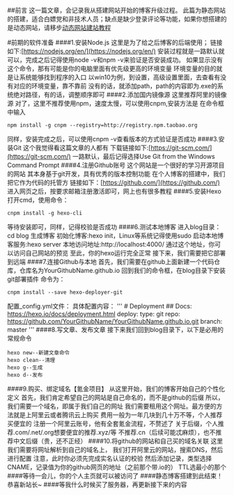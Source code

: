 ##前言
这一篇文章，会记录我从搭建网站开始的博客升级过程。
此篇为静态网站的搭建，适合白嫖党和非技术人员；缺点是缺少登录评论等功能，如果你想搭建的是动态网站，请移步[动态网站建站教程](https://www.zhaolingxi.com/archives/%E4%BB%8E%E9%9B%B6%E5%BC%80%E5%A7%8B%E7%9A%84%E5%8D%9A%E5%AE%A2%E5%8D%87%E7%BA%A7%E4%B9%8B%E8%B7%AF%E5%8A%A8%E6%80%81%E7%BD%91%E7%AB%99%E7%AF%87)

#前期的软件准备
####1.安装Node.js
这里是为了给之后博客的后端使用；
链接如下:[https://nodejs.org/en/](https://nodejs.org/en/)
安装过程就是一路默认就可以，完成之后记得使用node -v和npm -v来验证是否安装成功。
如果显示没有这个命令，那有可能是你的电脑里面有优先级更高的环境变量
环境变量的目的就是让系统能够找到程序的入口
以win10为例，到设置，高级设置里面，去查看有没有对应的环境变量，靠不靠前
没有的话，就添加path，path的内容即为.exe的系统绝对路径，有的话，调整顺序即可
####2.添加国内镜像源
这里推荐阿里的镜像源
对了，这里不推荐使用npm，速度太慢，可以使用cnpm,安装方法是
在命令框中输入

```
npm install -g cnpm --registry=http://registry.npm.taobao.org
```

同样，安装完成之后，可以使用cnpm -v查看版本的方式验证是否成功
####3.安装Git
这个我觉得看这篇文章的人都有
下载链接如下:[https://git-scm.com/](https://git-scm.com/)
一路默认，最后记得选择Use Git from the Windows Command Prompt
####4.注册Github账号
这个网站是一个很好的学习开源项目的网站
其本身基于git开发，具有优秀的版本控制功能
在个人博客的搭建中，我们把它作为代码的托管方
链接如下：[https://github.com/](https://github.com/)
进入网页之后，按要求邮箱注册激活即可，网上也有很多教程
####5.安装Hexo
打开cmd，使用命令：

```
cnpm install -g hexo-cli
```

等待安装即可，同样，记得校验是否成功
####6.测试本地博客
进入blog目录：cd blog
生成博客 初始化博客:hexo init，Linux等系统记得使用sudo
启动本地博客服务:hexo server
本地访问地址:http://localhost:4000/
通过这个地址，你可以访问自己网站的预览
至此，你的hexo运行完全正常
接下来，我们需要把它部署到远端
####7.连接Github与本地
首先，我们需要在github上面新建一个代码仓库，仓库名为YourGithubName.github.io
回到我们的命令框，在blog目录下安装git部署插件
命令为：

```
cnpm install --save hexo-deployer-git
```

配置_config.yml文件：
具体配置内容：
'''
    # Deployment
    ## Docs: https://hexo.io/docs/deployment.html
    deploy:
          type: git
         repo: https://github.com/YourGithubName/YourGithubName.github.io.git
          branch: master
'''
####8.写文章、发布文章
接下来我们回到blog目录下，以下是必用的常规命令

```
hexo new--新建文章命令
hexo clean--清理
hexo g--生成
hexo d--发布
```

####9.购买、绑定域名【氪金项目】
从这里开始，我们的博客开始自己的个性化定义
首先，我们肯定希望自己的网站是自己命名的，而不是github的后缀
所以，我们需要一个域名，即属于我们自己的网址
我们需要租用这个网址。最方便的方法就是上阿里云或者腾讯云上购买
费用一般为一年几块到几十万不等，个人推荐买便宜的
注册一个阿里云账号，他有全套氪金流程，不赘述了
关于后缀，个人推荐.com/.net/.org想要便宜的推荐.xyz/等
不推荐.cn（后续可能忒麻烦），也不推荐中文后缀（贵，还不正经）
####10.将github的网站和自己买的域名关联
这里我们需要将网址解析到自己的域名上，
我们打开阿里云的网站，搜索DNS，然后进行配置
注意，此时你必须先完成实名认证的校验
然后添加记录，类型选择CNAME，记录值为你的github网页的地址（之前那个带.io的）
TTL选最小的那个
####等待一会儿，你的个人主页就可以被访问了
####静态博客搭建到此结束！恭喜新站长~
####等我什么时候买了服务器，再更新接下来的内容
